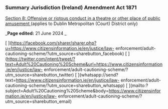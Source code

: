 ###  Summary Jurisdiction (Ireland) Amendment Act 1871

[ Section 8: Offensive or riotous conduct in a theatre or other place of
public amusement
](http://www.irishstatutebook.ie/eli/1871/act/76/section/8/enacted/en/html)
(applies to Dublin Metropolitan (Court) District only)

_**Page edited:** 21 June 2024 _

[
](https://facebook.com/sharer/sharer.php?u=https://www.citizensinformation.ie/en/justice/law-
enforcement/adult-cautioning-scheme/?utm_source=sharebutton_facebook) [
](https://twitter.com/intent/tweet/?text=Adult%20Cautioning%20Scheme&url=https://www.citizensinformation.ie/en/justice/law-
enforcement/adult-cautioning-scheme/?utm_source=sharebutton_twitter) [
](whatsapp://send?text=https://www.citizensinformation.ie/en/justice/law-
enforcement/adult-cautioning-scheme/?utm_source=sharebutton_whatsapp) [
](mailto:?subject=Adult%20Cautioning%20Scheme&body=https://www.citizensinformation.ie/en/justice/law-
enforcement/adult-cautioning-scheme/?utm_source=sharebutton_email) [
](javascript:void\(0\))
